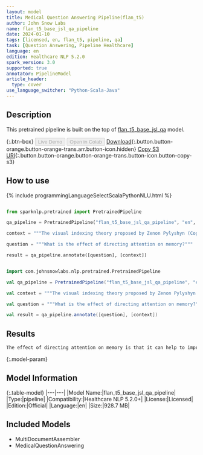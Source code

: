 ```yaml
---
layout: model
title: Medical Question Answering Pipeline(flan_t5)
author: John Snow Labs
name: flan_t5_base_jsl_qa_pipeline
date: 2024-01-10
tags: [licensed, en, flan_t5, pipeline, qa]
task: [Question Answering, Pipeline Healthcare]
language: en
edition: Healthcare NLP 5.2.0
spark_version: 3.0
supported: true
annotator: PipelineModel
article_header:
  type: cover
use_language_switcher: "Python-Scala-Java"
---
```


## Description

This pretrained pipeline is built on the top of [flan_t5_base_jsl_qa](https://nlp.johnsnowlabs.com/2023/05/15/flan_t5_base_jsl_qa_en.html) model.

{:.btn-box}
<button class="button button-orange" disabled>Live Demo</button>
<button class="button button-orange" disabled>Open in Colab</button>
[Download](https://s3.amazonaws.com/auxdata.johnsnowlabs.com/clinical/models/flan_t5_base_jsl_qa_pipeline_en_5.2.0_3.0_1704849816563.zip){:.button.button-orange.button-orange-trans.arr.button-icon.hidden}
[Copy S3 URI](s3://auxdata.johnsnowlabs.com/clinical/models/flan_t5_base_jsl_qa_pipeline_en_5.2.0_3.0_1704849816563.zip){:.button.button-orange.button-orange-trans.button-icon.button-copy-s3}

## How to use



<div class="tabs-box" markdown="1">
{% include programmingLanguageSelectScalaPythonNLU.html %}
  
```python

from sparknlp.pretrained import PretrainedPipeline

qa_pipeline = PretrainedPipeline("flan_t5_base_jsl_qa_pipeline", "en", "clinical/models")

context = """The visual indexing theory proposed by Zenon Pylyshyn (Cognition, 32, 65-97, 1989) predicts that visual attention mechanisms are employed when mental images are projected onto a visual scene."""

question = """What is the effect of directing attention on memory?"""

result = qa_pipeline.annotate([question], [context])

```
```scala

import com.johnsnowlabs.nlp.pretrained.PretrainedPipeline

val qa_pipeline = PretrainedPipeline("flan_t5_base_jsl_qa_pipeline", "en", "clinical/models")

val context = """The visual indexing theory proposed by Zenon Pylyshyn (Cognition, 32, 65-97, 1989) predicts that visual attention mechanisms are employed when mental images are projected onto a visual scene."""

val question = """What is the effect of directing attention on memory?"""

val result = qa_pipeline.annotate([question], [context])

```
</div>

## Results

```bash
The effect of directing attention on memory is that it can help to improve memory retention and recall. It can help to reduce the amount of time spent on tasks, such as focusing on one task at a time, or focusing on 
```

{:.model-param}
## Model Information

{:.table-model}
|---|---|
|Model Name:|flan_t5_base_jsl_qa_pipeline|
|Type:|pipeline|
|Compatibility:|Healthcare NLP 5.2.0+|
|License:|Licensed|
|Edition:|Official|
|Language:|en|
|Size:|928.7 MB|

## Included Models

- MultiDocumentAssembler
- MedicalQuestionAnswering
